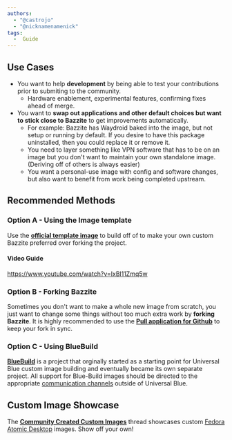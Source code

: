 ```yaml
---
authors:
  - "@castrojo"
  - "@nicknamenamenick"
tags:
  -  Guide
---
```


<!-- ANCHOR: METADATA -->
<!--{"url_discourse": "https://universal-blue.discourse.group/docs?topic=43", "fetched_at": "2024-09-03 16:43:11.309087+00:00"}-->
<!-- ANCHOR_END: METADATA -->

## Use Cases
 
- You want to help **development** by being able to test your contributions prior to submiting to the community.
    - Hardware enablement, experimental features, confirming fixes ahead of merge.
- You want to **swap out applications and other default choices but want to stick close to Bazzite** to get improvements automatically.
    - For example: Bazzite has Waydroid baked into the image, but not setup or running by default.  If you desire to have this package uninstalled, then you could replace it or remove it. 
    - You need to layer something like VPN software that has to be on an image but you don't want to maintain your own standalone image. (Deriving off of others is always easier)
    - You want a personal-use image with config and software changes, but also want to benefit from work being completed upstream.

## Recommended Methods

### Option A - Using the Image template

Use the [**official template image**](https://github.com/ublue-os/image-template) to build off of to make your own custom Bazzite preferred over forking the project.

#### Video Guide

https://www.youtube.com/watch?v=IxBl11Zmq5w
 
### Option B - Forking Bazzite

Sometimes you don't want to make a whole new image from scratch, you just want to change some things without too much extra work by **forking Bazzite**.  It is highly recommended to use the [**Pull application for Github**](https://github.com/apps/pull) to keep your fork in sync.

### Option C - Using BlueBuild

[**BlueBuild**](https://blue-build.org/learn/universal-blue/) is a project that orginally started as a starting point for Universal Blue custom image building and eventually became its own separate project.  All support for Blue-Build images should be directed to the appropriate [communication channels](https://blue-build.org/community/) outside of Universal Blue.

## Custom Image Showcase

The [**Community Created Custom Images**](https://universal-blue.discourse.group/t/list-of-community-created-custom-images/340) thread showcases custom [Fedora Atomic Desktop](https://fedoraproject.org/atomic-desktops/) images.  Show off your own!
